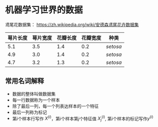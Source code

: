 # 机器学习世界的数据

鸢尾花数据集：
<https://zh.wikipedia.org/wiki/安德森鸢尾花卉数据集>

| 萼片长度 | 萼片宽度 | 花瓣长度 | 花瓣宽度 | 种类     |
| -------- | -------- | -------- | -------- | -------- |
| 5.1      | 3.5      | 1.4      | 0.2      | *setosa* |
| 4.9      | 3.0      | 1.4      | 0.2      | *setosa* |
| 4.7      | 3.2      | 1.3      | 0.2      | *setosa* |

## 常用名词解释

- 数据的整体叫做数据集
- 每一行数据称为一个样本
- 除了最后一列，每一个列表达样本的一个特征
- 最后一列称为标记
- 第$i$个样本行写作 $X^{(i)}$，第$i$个样本第$j$个特征值 $X_j^{(i)}$, 第$i$个样本的标记写作$y^{(i)}$
